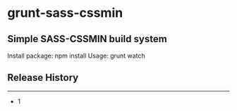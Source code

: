 # grunt-sass-cssmin
<h2>Simple SASS-CSSMIN build system</h2

Install package: npm install
Usage: grunt watch

<h2>Release History</h2>
<hr>
<ul>
  <li>1</li>
</ul>


